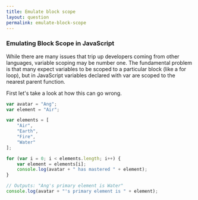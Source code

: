 ```yaml
---
title: Emulate block scope
layout: question
permalink: emulate-block-scope
---
```


### Emulating Block Scope in JavaScript
While there are many issues that trip up developers coming from other languages, variable scoping may be number one. The fundamental problem is that many expect variables to be scoped to a particular block (like a for loop), but in JavaScript variables declared with var are scoped to the nearest parent function.

First let's take a look at how this can go wrong.

```javascript
var avatar = "Ang";
var element = "Air";

var elements = [
    "Air",
    "Earth",
    "Fire",
    "Water"
];

for (var i = 0; i < elements.length; i++) {
    var element = elements[i];
    console.log(avatar + " has mastered " + element);
}

// Outputs: "Ang's primary element is Water"
console.log(avatar + "'s primary element is " + element);
```

